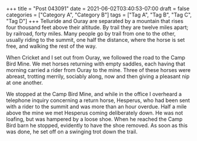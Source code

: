 +++
title = "Post 043091"
date = 2021-06-02T03:40:53-07:00
draft = false
categories = ["Category A", "Category B"]
tags = ["Tag A", "Tag B", "Tag C", "Tag D"]
+++
Telluride and Ouray are separated by a mountain that rises four thousand feet above their altitude. By trail they are twelve miles apart; by railroad, forty miles. Many people go by trail from one to the other, usually riding to the summit, one half the distance, where the horse is set free, and walking the rest of the way.

When Cricket and I set out from Ouray, we followed the road to the Camp Bird Mine. We met horses returning with empty saddles, each having that morning carried a rider from Ouray to the mine. Three of these horses were abreast, trotting merrily, sociably along, now and then giving a pleasant nip at one another.

We stopped at the Camp Bird Mine, and while in the office I overheard a telephone inquiry concerning a return horse, Hesperus, who had been sent with a rider to the summit and was more than an hour overdue. Half a mile above the mine we met Hesperus coming deliberately down. He was not loafing, but was hampered by a loose shoe. When he reached the Camp Bird barn he stopped, evidently to have the shoe removed. As soon as this was done, he set off on a swinging trot down the trail.
